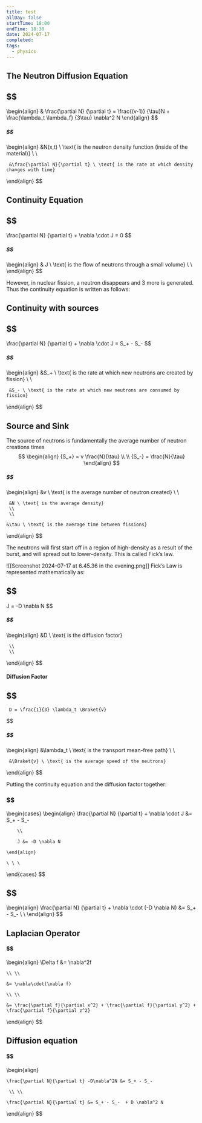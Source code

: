 ```yaml
---
title: test
allDay: false
startTime: 18:00
endTime: 18:30
date: 2024-07-17
completed: 
tags:
  - physics
---
```


## The Neutron Diffusion Equation
## $$
\begin{align}
	& \frac{\partial N}
		{\partial t} = \frac{(v-1)}
					{\tau}N  + \frac{\lambda_t \lambda_f}
									{3\tau} \nabla^2 N
\end{align}
$$
#####  $$
\begin{align}
	 &N(x,t) \ \text{ is the neutron density function (inside of the material)}
	 \\
	 \\
	 
	 &\frac{\partial N}{\partial t} \ \text{ is the rate at which density changes with time}
\end{align}
$$


## Continuity Equation
## $$
\frac{\partial N}
	{\partial t} + \nabla \cdot J = 0
$$
#####  $$
\begin{align}
	 & J \ \text{ is the flow of neutrons through a small volume}
	 \\
	 \\
\end{align}
$$

However, in nuclear fission, a neutron disappears and 3 more is generated. Thus the continuity equation is written as follows:


## Continuity with sources
## $$
\frac{\partial N}
	{\partial t} + \nabla \cdot J = S_+ - S_-
$$
#####  $$
\begin{align}
	 &S_+ \ \text{ is the rate at which new neutrons are created by fission}
	 \\
	 \\
	 
	 &S_- \ \text{ is the rate at which new neutrons are consumed by fission}
\end{align}
$$

## Source and Sink

The source of neutrons is fundamentally the average number of neutron creations times 
$$
\begin{align}
	{S_+} = v \frac{N}{\tau} \\ \\
	{S_-} =   \frac{N}{\tau} 
\end{align}
$$
#####  $$
\begin{align}
	 &v \ \text{ is the average number of neutron created}
	 \\
	 \\
	 
	 &N \ \text{ is the average density}
	 \\
	 \\
	 
	&\tau \ \text{ is the average time between fissions}

\end{align}
$$



The neutrons will first start off in a region of high-density as a result of the burst, and will spread out to lower-density. This is called Fick’s law.

![[Screenshot 2024-07-17 at 6.45.36 in the evening.png]]
Fick’s Law is represented mathematically as:
## $$
J = -D \nabla N
$$
#####  $$
\begin{align}
	 &D \ \text{ is the diffusion factor}
	 
	 \\
	 \\
\end{align}
$$
#### Diffusion Factor
## $$
	 D = \frac{1}{3} \lambda_t \Braket{v} 
$$
#####  $$
\begin{align}
	 &\lambda_t \ \text{ is the transport mean-free path}
	 \\
	 \\
	 
	 &\Braket{v} \ \text{ is the average speed of the neutrons}
\end{align}
$$




Putting the continuity equation and the diffusion factor together:

### $$
\begin{cases}
	\begin{align} 
		\frac{\partial N}
		{\partial t} + \nabla \cdot J &= S_+ - S_- 
		
		\\ 
	
		J &= -D \nabla N
	
	\end{align} 

    \ \ \ 
\end{cases}
$$

## $$
\begin{align} 
	\frac{\partial N}
		{\partial t} + \nabla \cdot (-D \nabla N) &= S_+ - S_-  \\ \\
\end{align}
$$


## Laplacian Operator

#### $$
\begin{align}
	\Delta f 
	&= \nabla^2f
	
	\\ \\
	
	&= \nabla\cdot(\nabla f) 
	
	\\ \\
	
	&= \frac{\partial f}{\partial x^2} + \frac{\partial f}{\partial y^2} + \frac{\partial f}{\partial z^2}
\end{align}
$$

## Diffusion equation 

#### $$
\begin{align}

	\frac{\partial N}{\partial t} -D\nabla^2N &= S_+ - S_-

	 \\ \\

	\frac{\partial N}{\partial t} &= S_+ - S_-  + D \nabla^2 N

\end{align}
$$


